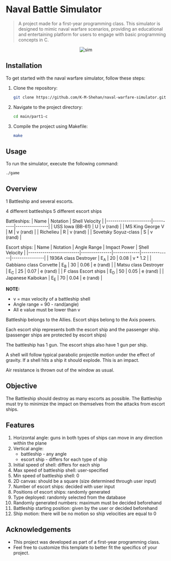 # Naval Battle Simulator

> A project made for a first-year programming class. This simulator is designed to mimic naval warfare scenarios, providing an educational and entertaining platform for users to engage with basic programming concepts in C.

<p align = "center">
    <img src="https://imgur.com/HSDL9ws.png" alt="sim"/>
</p>

## Installation
To get started with the naval warfare simulator, follow these steps:

1. Clone the repository:
    ```sh
    git clone https://github.com/K-M-Shehan/naval-warfare-simulator.git
    ```
2. Navigate to the project directory:
    ```sh
    cd main/part1-c
    ```
3. Compile the project using Makefile:
    ```sh
    make
    ```

## Usage
To run the simulator, execute the following command:
```sh
./game
```

## Overview
1 Battleship and several escorts.

4 different battleships
5 different escort ships

Battleships:
| Name                 | Notation | Shell Velocity |
|----------------------|----------|----------------|
| USS Iowa (BB-61)     | U        | v (rand)       |
| MS King George V     | M        | v (rand)       |
| Richelieu            | R        | v (rand)       |
| Sovetsky Soyuz-class | S        | v (rand)       |

Escort ships:
| Name                    | Notation      | Angle Range | Impact Power | Shell Velocity |
|-------------------------|---------------|-------------|--------------|----------------|
| 1936A class Destroyer   | E<sub>A</sub> | 20          | 0.08         | v * 1.2        |
| Gabbiano class Corvette | E<sub>B</sub> | 30          | 0.06         | e (rand)       |
| Matsu class Destroyer   | E<sub>C</sub> | 25          | 0.07         | e (rand)       |
| F class Escort ships    | E<sub>D</sub> | 50          | 0.05         | e (rand)       |
| Japanese Kaibokan       | E<sub>E</sub> | 70          | 0.04         | e (rand)       |

**NOTE:** 
* v = max velocity of a battleship shell
* Angle range = 90 - rand(angle)
* All e value must be lower than v

Battleship belongs to the Allies.
Escort ships belong to the Axis powers.

Each escort ship represents both the escort ship and the passenger ship. (passenger ships are protected by escort ships)

The battleship has 1 gun.
The escort ships also have 1 gun per ship.

A shell will follow typical parabolic projectile motion under the effect of gravity.
If a shell hits a ship it should explode.
This is an impact.

Air resistance is thrown out of the window as usual.

## Objective
The Battleship should destroy as many escorts as possible.
The Battleship must try to minimize the impact on themselves from the attacks from escort ships.

## Features
1. Horizontal angle: guns in both types of ships can move in any direction within the plane
2. Vertical angle: 
    * battleship - any angle
    * escort ship - differs for each type of ship
3. Initial speed of shell: differs for each ship
4. Max speed of battleship shell: user-specified
5. Min speed of battleship shell: 0
6. 2D canvas: should be a square (size determined through user input)
7. Number of escort ships: decided with user input
8. Positions of escort ships: randomly generated
9. Type deployed: randomly selected from the database
10. Randomly generated numbers: maximum must be decided beforehand
11. Battleship starting position: given by the user or decided beforehand
12. Ship motion: there will be no motion so ship velocities are equal to 0

## Acknowledgements
* This project was developed as part of a first-year programming class.
* Feel free to customize this template to better fit the specifics of your project.

